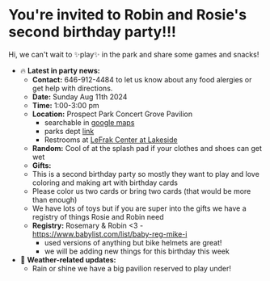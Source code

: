 
#  You're invited to Robin and Rosie's second birthday party!!!

Hi, we can't wait to ✨play✨ in the park and share some games and snacks!
 
- 🔥 **Latest in party news:**
  - **Contact:** 646-912-4484 to let us know about any food alergies or get help with directions.
  - **Date:** Sunday Aug 11th 2024
  - **Time:** 1:00-3:00 pm
  - **Location:** Prospect Park Concert Grove Pavilion
    - searchable in [google maps](https://maps.app.goo.gl/9zDRJPsYukrmJWTi6)
    - parks dept [link](https://www.prospectpark.org/visit-the-park/park-map/points-interest/points-interest-concert-grove-pavilion/)
    - Restrooms at [LeFrak Center at Lakeside](https://g.co/kgs/5QZLU8d)
  - **Random:** Cool of at the splash pad if your clothes and shoes can get wet
  - **Gifts:**
   - This is a second birthday party so mostly they want to play and love coloring and making art with birthday cards
   - Please color us two cards or bring two cards (that would be more than enough)
   - We have lots of toys but if you are super into the gifts we have a registry of things Rosie and Robin need
   - **Registry:** Rosemary & Robin <3 - https://www.babylist.com/list/baby-reg-mike-i
     - used versions of anything but bike helmets are great!
     - we will be adding new things for this birthday this week
- 👀 **Weather-related updates:**
  - Rain or shine we have a big pavilion reserved to play under!

